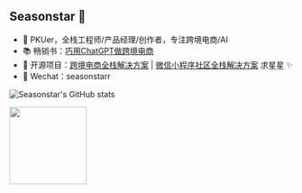 ## Seasonstar 👦

- 📑 PKUer，全栈工程师/产品经理/创作者，专注跨境电商/AI
- 📚 畅销书：<a href="https://item.jd.com/14220007.html" target="_blank">巧用ChatGPT做跨境电商</a>
- 🏡 开源项目：<a href="https://github.com/seasonstar/bibi" target="_blank">跨境电商全栈解决方案</a> | <a href="https://github.com/seasonstar/egg-24time" target="_blank">微信小程序社区全栈解决方案</a> 求星星 ✨</a>
- 💬 Wechat：seasonstarr

![Seasonstar's GitHub stats](https://github-readme-stats.vercel.app/api?username=seasonstar&show_icons=true&theme=transparent)

<img align="" height="137px" src="https://github-readme-stats.vercel.app/api/top-langs/?username=seasonstar&hide_title=true&hide_border=true&layout=compact&theme=material-palenight&locale=cn" />


